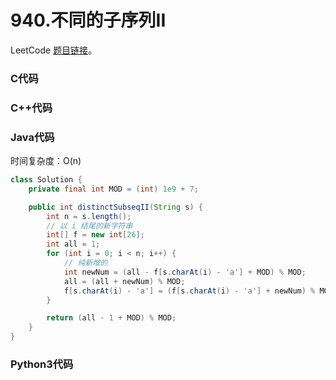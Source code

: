 # 940.不同的子序列II

LeetCode [题目链接](https://leetcode.cn/problems/distinct-subsequences-ii)。

### C代码

### C++代码

### Java代码
时间复杂度：O(n)
```Java
class Solution {
    private final int MOD = (int) 1e9 + 7;

    public int distinctSubseqII(String s) {
        int n = s.length();
        // 以 i 结尾的新字符串
        int[] f = new int[26];
        int all = 1;
        for (int i = 0; i < n; i++) {
            // 纯新增的
            int newNum = (all - f[s.charAt(i) - 'a'] + MOD) % MOD;
            all = (all + newNum) % MOD;
            f[s.charAt(i) - 'a'] = (f[s.charAt(i) - 'a'] + newNum) % MOD;
        }

        return (all - 1 + MOD) % MOD;
    }
}
```

### Python3代码